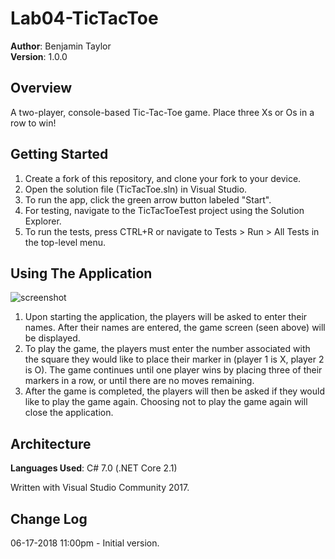 # Lab04-TicTacToe
**Author**: Benjamin Taylor  
**Version**: 1.0.0

## Overview
A two-player, console-based Tic-Tac-Toe game. Place three Xs or Os in a row to win!

## Getting Started
1. Create a fork of this repository, and clone your fork to your device.  
2. Open the solution file (TicTacToe.sln) in Visual Studio.
3. To run the app, click the green arrow button labeled "Start".
4. For testing, navigate to the TicTacToeTest project using the Solution Explorer.
5. To run the tests, press CTRL+R or navigate to Tests > Run > All Tests in the top-level menu.

## Using The Application
![screenshot](https://github.com/btaylor93/Lab04-TicTacToe/raw/master/assets/screenshot.jpg)
1. Upon starting the application, the players will be asked to enter their names. After their names are entered, the game screen (seen above) will be displayed.
2. To play the game, the players must enter the number associated with the square they would like to place their marker in (player 1 is X, player 2 is O). The game continues until one player wins by placing three of their markers in a row, or until there are no moves remaining. 
3. After the game is completed, the players will then be asked if they would like to play the game again. Choosing not to play the game again will close the application.

## Architecture
**Languages Used**: C# 7.0 (.NET Core 2.1)

Written with Visual Studio Community 2017.

## Change Log
06-17-2018 11:00pm - Initial version.